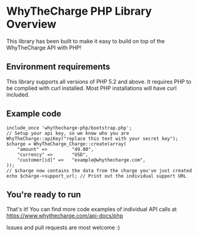 WhyTheCharge PHP Library Overview
====================

This library has been built to make it easy to build on top of the WhyTheCharge API with PHP!


Environment requirements
---------------------

This library supports all versions of PHP 5.2 and above.
It requires PHP to be complied with curl installed. Most PHP installations will have curl included.


Example code
---------------------

    include_once 'whythecharge-php/bootstrap.php';
    // Setup your api key, so we know who you are
    WhyTheCharge::apiKey("replace this text with your secret key");
    $charge = WhyTheCharge_Charge::create(array(
        "amount" =>         "49.00",
        "currency" =>       "USD",
        "customer[id]" =>   "example@whythecharge.com",
    ));
    // $charge now contains the data from the charge you've just created
    echo $charge->support_url; // Print out the individual support URL


You're ready to run
---------------------

That's it! You can find more code examples of individual API calls at https://www.whythecharge.com/api-docs/php

Issues and pull requests are most welcome :)